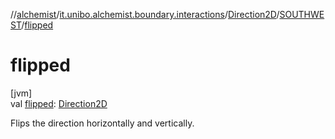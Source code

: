 //[alchemist](../../../../index.md)/[it.unibo.alchemist.boundary.interactions](../../index.md)/[Direction2D](../index.md)/[SOUTHWEST](index.md)/[flipped](flipped.md)

# flipped

[jvm]\
val [flipped](flipped.md): [Direction2D](../index.md)

Flips the direction horizontally and vertically.
